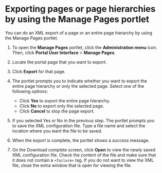# Exporting pages or page hierarchies by using the Manage Pages portlet

You can do an XML export of a page or an entire page hierarchy by using the Manage Pages portlet.

1.  To open the **Manage Pages** portlet, click the **Administration menu** icon. Then, click **Portal User Interface** \> **Manage Pages**.

2.  Locate the portal page that you want to export.

3.  Click **Export** for that page.

4.  The portlet prompts you to indicate whether you want to export the entire page hierarchy or only the selected page. Select one of the following options:

    -   Click **Yes** to export the entire page hierarchy.
    -   Click **No** to export only the selected page.
    -   Click **Cancel** to stop the page export.
5.  If you selected Yes or No in the previous step. The portlet prompts you to save the XML configuration file. Type a file name and select the location where you want the file to be saved.

6.  When the export is complete, the portlet shows a success message.

7.  On the Download complete screen, click **Open** to view the newly saved XML configuration file. Check the content of the file and make sure that it does not contain a `<failure>` tag. If you do not want to view the XML file, close the extra window that is open for viewing the file.



